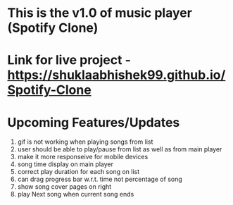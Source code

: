 # This is the v1.0 of music player (Spotify Clone)

# Link for live project - https://shuklaabhishek99.github.io/Spotify-Clone

# Upcoming Features/Updates

1. gif is not working when playing songs from list
2. user should be able to play/pause from list as well as from main player
3. make it more responseive for mobile devices
4. song time display on main player
5. correct play duration for each song on list
6. can drag progress bar w.r.t. time not percentage of song
7. show song cover pages on right
8. play Next song when current song ends

